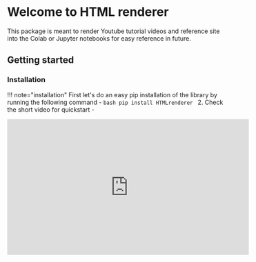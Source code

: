 # Welcome to HTML renderer

This package is meant to render Youtube tutorial videos and reference site into the Colab or Jupyter notebooks for easy reference in future.

## Getting started
### Installation

!!! note="installation"
    First let's do an easy pip installation of the library by running the following command -
    ```bash
    pip install HTMLrenderer
    ```
2. Check the short video for quickstart - 

<iframe width="560" height="315" src="https://www.youtube.com/embed/PIzS0OB0qNU" title="YouTube video player" frameborder="0" allow="accelerometer; autoplay; clipboard-write; encrypted-media; gyroscope; picture-in-picture" allowfullscreen></iframe>
